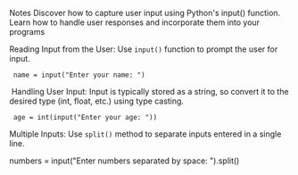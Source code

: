 Notes
Discover how to capture user input using Python's input() function. Learn how to handle user responses and incorporate them into your programs

Reading Input from the User:
Use `input()` function to prompt the user for input.

     name = input("Enter your name: ")
​​​​​
Handling User Input:
Input is typically stored as a string, so convert it to the desired type (int, float, etc.) using type casting.

     age = int(input("Enter your age: "))
Multiple Inputs:
Use `split()` method to separate inputs entered in a single line.

 numbers = input("Enter numbers separated by space: ").split()